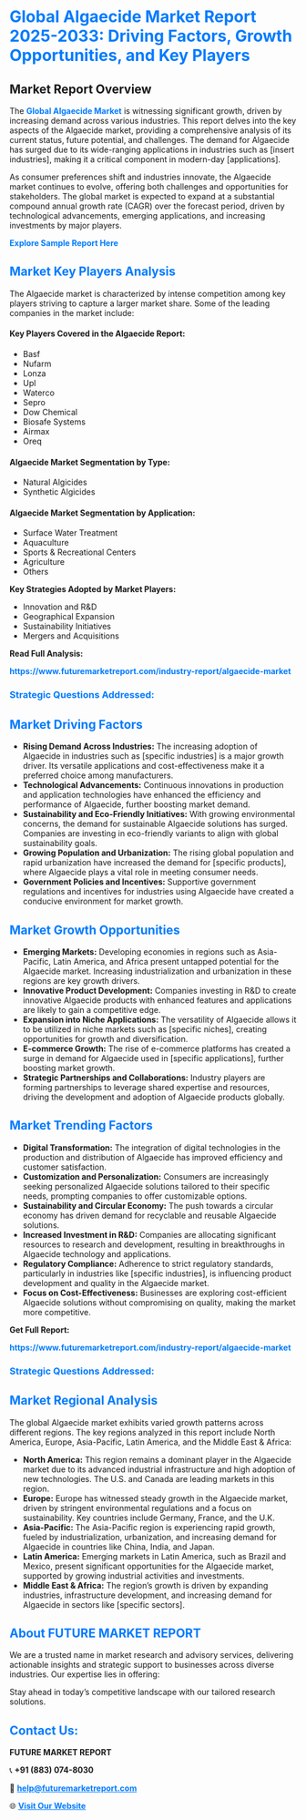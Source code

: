 <h1 style="color: #007BFF;">Global Algaecide Market Report 2025-2033: Driving Factors, Growth Opportunities, and Key Players</h1>

<section id="overview">
<h2>Market Report Overview</h2>
<p>The <a href="https://www.futuremarketreport.com/industry-report/algaecide-market" style="color: #007BFF; text-decoration: none;"><strong>Global Algaecide Market</strong></a> is witnessing significant growth, driven by increasing demand across various industries. This report delves into the key aspects of the Algaecide market, providing a comprehensive analysis of its current status, future potential, and challenges. The demand for Algaecide has surged due to its wide-ranging applications in industries such as [insert industries], making it a critical component in modern-day [applications].</p>
<p>As consumer preferences shift and industries innovate, the Algaecide market continues to evolve, offering both challenges and opportunities for stakeholders. The global market is expected to expand at a substantial compound annual growth rate (CAGR) over the forecast period, driven by technological advancements, emerging applications, and increasing investments by major players.</p>
</section>

<section id="overview">
<p><a href="https://www.futuremarketreport.com/request-sample/reportId=30354" style="color: #007BFF; text-decoration: none;"><strong>Explore Sample Report Here</strong></a></p>
</section>

<section id="key-players">
<h2 style="color: #007BFF;">Market Key Players Analysis</h2>
<p>The Algaecide market is characterized by intense competition among key players striving to capture a larger market share. Some of the leading companies in the market include:</p>
<h4>Key Players Covered in the Algaecide Report:</h4>
<ul><li>Basf</li><li>Nufarm</li><li>Lonza</li><li>Upl</li><li>Waterco</li><li>Sepro</li><li>Dow Chemical</li><li>Biosafe Systems</li><li>Airmax</li><li>Oreq</li></ul>
<h4>Algaecide Market Segmentation by Type:</h4>
<ul><li>Natural Algicides</li><li>Synthetic Algicides</li></ul>

<h4>Algaecide Market Segmentation by Application:</h4>
<ul><li>Surface Water Treatment</li><li>Aquaculture</li><li>Sports &amp; Recreational Centers</li><li>Agriculture</li><li>Others</li></ul>
<p><strong>Key Strategies Adopted by Market Players:</strong></p>
<ul>
<li>Innovation and R&D</li>
<li>Geographical Expansion</li>
<li>Sustainability Initiatives</li>
<li>Mergers and Acquisitions</li>
</ul>
</section>

<section>
<p><strong>Read Full Analysis: </strong></p><a href="https://www.futuremarketreport.com/industry-report/algaecide-market" style="color: #007BFF; text-decoration: none;"><strong>https://www.futuremarketreport.com/industry-report/algaecide-market</strong></a>
<h3 style="color: #007BFF;">Strategic Questions Addressed:</h3>
</section>

<section id="driving-factors">
<h2 style="color: #007BFF;">Market Driving Factors</h2>
<ul>
<li><strong>Rising Demand Across Industries:</strong> The increasing adoption of Algaecide in industries such as [specific industries] is a major growth driver. Its versatile applications and cost-effectiveness make it a preferred choice among manufacturers.</li>
<li><strong>Technological Advancements:</strong> Continuous innovations in production and application technologies have enhanced the efficiency and performance of Algaecide, further boosting market demand.</li>
<li><strong>Sustainability and Eco-Friendly Initiatives:</strong> With growing environmental concerns, the demand for sustainable Algaecide solutions has surged. Companies are investing in eco-friendly variants to align with global sustainability goals.</li>
<li><strong>Growing Population and Urbanization:</strong> The rising global population and rapid urbanization have increased the demand for [specific products], where Algaecide plays a vital role in meeting consumer needs.</li>
<li><strong>Government Policies and Incentives:</strong> Supportive government regulations and incentives for industries using Algaecide have created a conducive environment for market growth.</li>
</ul>
</section>

<section id="growth-opportunities">
<h2 style="color: #007BFF;">Market Growth Opportunities</h2>
<ul>
<li><strong>Emerging Markets:</strong> Developing economies in regions such as Asia-Pacific, Latin America, and Africa present untapped potential for the Algaecide market. Increasing industrialization and urbanization in these regions are key growth drivers.</li>
<li><strong>Innovative Product Development:</strong> Companies investing in R&D to create innovative Algaecide products with enhanced features and applications are likely to gain a competitive edge.</li>
<li><strong>Expansion into Niche Applications:</strong> The versatility of Algaecide allows it to be utilized in niche markets such as [specific niches], creating opportunities for growth and diversification.</li>
<li><strong>E-commerce Growth:</strong> The rise of e-commerce platforms has created a surge in demand for Algaecide used in [specific applications], further boosting market growth.</li>
<li><strong>Strategic Partnerships and Collaborations:</strong> Industry players are forming partnerships to leverage shared expertise and resources, driving the development and adoption of Algaecide products globally.</li>
</ul>
</section>

<section id="trending-factors">
<h2 style="color: #007BFF;">Market Trending Factors</h2>
<ul>
<li><strong>Digital Transformation:</strong> The integration of digital technologies in the production and distribution of Algaecide has improved efficiency and customer satisfaction.</li>
<li><strong>Customization and Personalization:</strong> Consumers are increasingly seeking personalized Algaecide solutions tailored to their specific needs, prompting companies to offer customizable options.</li>
<li><strong>Sustainability and Circular Economy:</strong> The push towards a circular economy has driven demand for recyclable and reusable Algaecide solutions.</li>
<li><strong>Increased Investment in R&D:</strong> Companies are allocating significant resources to research and development, resulting in breakthroughs in Algaecide technology and applications.</li>
<li><strong>Regulatory Compliance:</strong> Adherence to strict regulatory standards, particularly in industries like [specific industries], is influencing product development and quality in the Algaecide market.</li>
<li><strong>Focus on Cost-Effectiveness:</strong> Businesses are exploring cost-efficient Algaecide solutions without compromising on quality, making the market more competitive.</li>
</ul>
</section>

<section>
<p><strong>Get Full Report: </strong></p><a href="https://www.futuremarketreport.com/industry-report/algaecide-market" style="color: #007BFF; text-decoration: none;"><strong>https://www.futuremarketreport.com/industry-report/algaecide-market</strong></a>
<h3 style="color: #007BFF;">Strategic Questions Addressed:</h3>
</section>


<section id="regional-analysis">
<h2 style="color: #007BFF;">Market Regional Analysis</h2>
<p>The global Algaecide market exhibits varied growth patterns across different regions. The key regions analyzed in this report include North America, Europe, Asia-Pacific, Latin America, and the Middle East & Africa:</p>
<ul>
<li><strong>North America:</strong> This region remains a dominant player in the Algaecide market due to its advanced industrial infrastructure and high adoption of new technologies. The U.S. and Canada are leading markets in this region.</li>
<li><strong>Europe:</strong> Europe has witnessed steady growth in the Algaecide market, driven by stringent environmental regulations and a focus on sustainability. Key countries include Germany, France, and the U.K.</li>
<li><strong>Asia-Pacific:</strong> The Asia-Pacific region is experiencing rapid growth, fueled by industrialization, urbanization, and increasing demand for Algaecide in countries like China, India, and Japan.</li>
<li><strong>Latin America:</strong> Emerging markets in Latin America, such as Brazil and Mexico, present significant opportunities for the Algaecide market, supported by growing industrial activities and investments.</li>
<li><strong>Middle East & Africa:</strong> The region’s growth is driven by expanding industries, infrastructure development, and increasing demand for Algaecide in sectors like [specific sectors].</li>
</ul>
</section>

<footer>
<h2 style="color: #007BFF;">About FUTURE MARKET REPORT</h2>
<p>We are a trusted name in market research and advisory services, delivering actionable insights and strategic support to businesses across diverse industries. Our expertise lies in offering:</p>

<p>Stay ahead in today’s competitive landscape with our tailored research solutions.</p>

<h2 style="color: #007BFF;">Contact Us:</h2>
<p><strong>FUTURE MARKET REPORT</strong></p>
<p>📞 <strong>+91 (883) 074-8030</strong></p>
<p>📧 <strong><a href="mailto:help@futuremarketreport.com" style="color: #007BFF;">help@futuremarketreport.com</a></strong></p>
<p>🌐 <strong><a href="https://www.futuremarketreport.com/" style="color: #007BFF;">Visit Our Website</a></strong></p>
</footer>